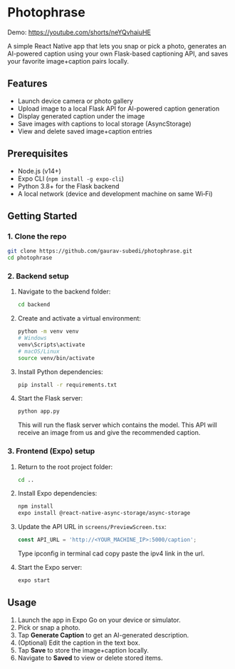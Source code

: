 # Photophrase
Demo: https://youtube.com/shorts/neYQvhaiuHE

A simple React Native app that lets you snap or pick a photo, generates an AI-powered caption using your own Flask-based captioning API, and saves your favorite image+caption pairs locally.

## Features

* Launch device camera or photo gallery
* Upload image to a local Flask API for AI-powered caption generation
* Display generated caption under the image
* Save images with captions to local storage (AsyncStorage)
* View and delete saved image+caption entries

## Prerequisites

* Node.js (v14+)
* Expo CLI (`npm install -g expo-cli`)
* Python 3.8+ for the Flask backend
* A local network (device and development machine on same Wi‑Fi)

## Getting Started

### 1. Clone the repo

```bash
git clone https://github.com/gaurav-subedi/photophrase.git
cd photophrase
```

### 2. Backend setup

1. Navigate to the backend folder:

   ```bash
   cd backend
   ```
2. Create and activate a virtual environment:

   ```bash
   python -m venv venv
   # Windows
   venv\Scripts\activate
   # macOS/Linux
   source venv/bin/activate
   ```
3. Install Python dependencies:

   ```bash
   pip install -r requirements.txt
   ```
4. Start the Flask server:

   ```bash
   python app.py
   ```
   This will run the flask server which contains the model. This API will receive an image from us and give the recommended caption.

### 3. Frontend (Expo) setup

1. Return to the root project folder:

   ```bash
   cd ..
   ```
2. Install Expo dependencies:

   ```bash
   npm install
   expo install @react-native-async-storage/async-storage
   ```
3. Update the API URL in `screens/PreviewScreen.tsx`:

   ```ts
   const API_URL = 'http://<YOUR_MACHINE_IP>:5000/caption';
   ```
   Type ipconfig in terminal cad copy paste the ipv4 link in the url.
4. Start the Expo server:

   ```bash
   expo start
   ```

## Usage

1. Launch the app in Expo Go on your device or simulator.
2. Pick or snap a photo.
3. Tap **Generate Caption** to get an AI-generated description.
4. (Optional) Edit the caption in the text box.
5. Tap **Save** to store the image+caption locally.
6. Navigate to **Saved** to view or delete stored items.

